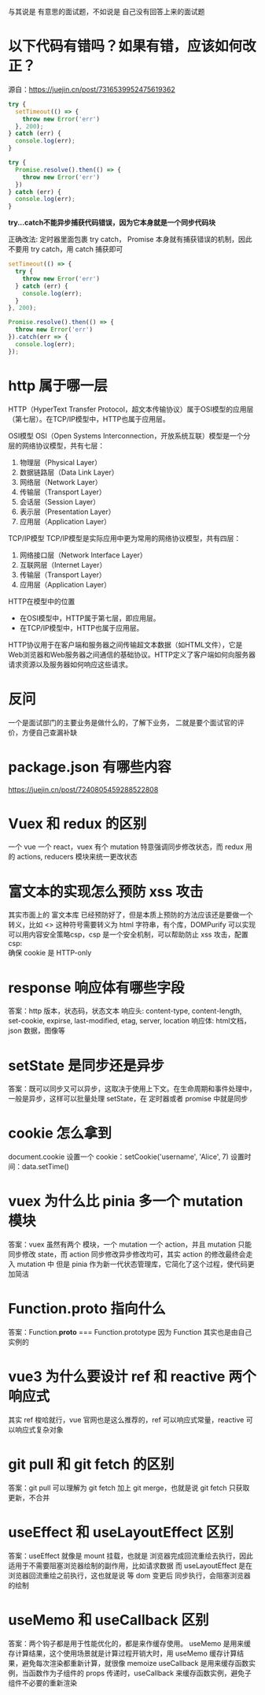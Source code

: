 与其说是 有意思的面试题，不如说是 自己没有回答上来的面试题

# 以下代码有错吗？如果有错，应该如何改正？
源自：https://juejin.cn/post/7316539952475619362
```js
try {
  setTimeout(() => {
    throw new Error('err')
  }, 200);
} catch (err) {
  console.log(err);
}

try {
  Promise.resolve().then(() => {
    throw new Error('err')
  })
} catch (err) {
  console.log(err);
}
```
**try...catch不能异步捕获代码错误，因为它本身就是一个同步代码块**

正确改法: 定时器里面包裹 try catch， Promise 本身就有捕获错误的机制，因此不要用 try catch，用 catch 捕获即可
```js
setTimeout(() => {
  try {
    throw new Error('err')
  } catch (err) {
    console.log(err);
  }
}, 200);

Promise.resolve().then(() => {
  throw new Error('err')
}).catch(err => {
  console.log(err);
});
```

# http 属于哪一层
HTTP（HyperText Transfer Protocol，超文本传输协议）属于OSI模型的应用层（第七层）。在TCP/IP模型中，HTTP也属于应用层。

OSI模型
OSI（Open Systems Interconnection，开放系统互联）模型是一个分层的网络协议模型，共有七层：
1. 物理层（Physical Layer）
2. 数据链路层（Data Link Layer）
3. 网络层（Network Layer）
4. 传输层（Transport Layer）
5. 会话层（Session Layer）
6. 表示层（Presentation Layer）
7. 应用层（Application Layer）

TCP/IP模型
TCP/IP模型是实际应用中更为常用的网络协议模型，共有四层：
1. 网络接口层（Network Interface Layer）
2. 互联网层（Internet Layer）
3. 传输层（Transport Layer）
4. 应用层（Application Layer）

HTTP在模型中的位置
- 在OSI模型中，HTTP属于第七层，即应用层。
- 在TCP/IP模型中，HTTP也属于应用层。

HTTP协议用于在客户端和服务器之间传输超文本数据（如HTML文件），它是Web浏览器和Web服务器之间通信的基础协议。HTTP定义了客户端如何向服务器请求资源以及服务器如何响应这些请求。

# 反问
一个是面试部门的主要业务是做什么的，了解下业务，
二就是要个面试官的评价，方便自己查漏补缺

# package.json 有哪些内容
https://juejin.cn/post/7240805459288522808

# Vuex 和 redux 的区别
  一个 vue 一个 react，vuex 有个 mutation 特意强调同步修改状态，而 redux 用的 actions, reducers 模块来统一更改状态

# 富文本的实现怎么预防 xss 攻击
  其实市面上的 富文本库 已经预防好了，但是本质上预防的方法应该还是要做一个转义，比如 <> 这种符号需要转义为 html 字符串，有个库，DOMPurify 可以实现
  可以用内容安全策略csp，csp 是一个安全机制，可以帮助防止 xss 攻击，配置 csp:   
  <meta http-equiv="Content-Security-Policy" content="default-src 'self'; script-src 'self' https://trusted.cdn.com;">
  确保 cookie 是 HTTP-only

# response 响应体有哪些字段
  答案：http 版本，状态码，状态文本
  响应头: content-type, content-length, set-cookie, expirse, last-modified, etag, server, location
  响应体: html文档，json 数据，图像等

# setState 是同步还是异步
  答案：既可以同步又可以异步，这取决于使用上下文。在生命周期和事件处理中，一般是异步，这样可以批量处理 setState，在 定时器或者 promise 中就是同步

# cookie 怎么拿到
document.cookie 
设置一个 cookie：setCookie('username', 'Alice', 7)
设置时间：data.setTime()  

# vuex 为什么比 pinia 多一个 mutation 模块
  答案：vuex 虽然有两个 模块，一个 mutation 一个 action，并且 mutation 只能同步修改 state，而 action 同步修改异步修改均可，其实 action 的修改最终会走入 mutation 中
  但是 pinia 作为新一代状态管理库，它简化了这个过程，使代码更加简洁
 
# Function.__proto__ 指向什么 
  答案：Function.__proto__ === Function.prototype
  因为 Function 其实也是由自己实例的

# vue3 为什么要设计 ref 和 reactive 两个响应式
  其实 ref 梭哈就行，vue 官网也是这么推荐的，ref 可以响应式常量，reactive 可以响应式复杂对象

# git pull 和 git fetch 的区别
  答案：git pull 可以理解为 git fetch 加上 git merge，也就是说 git fetch 只获取更新，不合并

# useEffect 和 useLayoutEffect 区别
  答案：useEffect 就像是 mount 挂载，也就是 浏览器完成回流重绘去执行，因此适用于不需要阻塞浏览器绘制的副作用，比如请求数据
  而 useLayoutEffect 是在 浏览器回流重绘之前执行，这也就是说 等 dom 变更后 同步执行，会阻塞浏览器的绘制

# useMemo 和 useCallback 区别
  答案：两个钩子都是用于性能优化的，都是来作缓存使用。
  useMemo 是用来缓存计算结果，这个使用场景就是计算过程开销大时，用 useMemo 缓存计算结果，避免每次渲染都重新计算，就很像 memoize
  useCallback 是用来缓存函数实例，当函数作为子组件的 props 传递时，useCallback 来缓存函数实例，避免子组件不必要的重新渲染